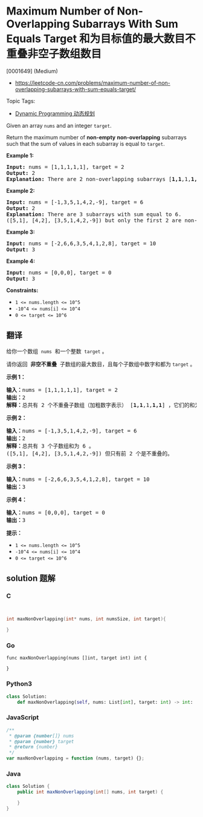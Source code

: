 # Maximum Number of Non-Overlapping Subarrays With Sum Equals Target 和为目标值的最大数目不重叠非空子数组数目

[0001649] (Medium)

- https://leetcode-cn.com/problems/maximum-number-of-non-overlapping-subarrays-with-sum-equals-target/

Topic Tags:

- [Dynamic Programming 动态规划](https://leetcode-cn.com/tag/dynamic-programming/)

Given an array `nums` and an integer `target`.

Return the maximum number of **non-empty** **non-overlapping** subarrays such that the sum of values in each subarray is equal to `target`.

**Example 1:**

<pre><strong>Input:</strong> nums = [1,1,1,1,1], target = 2
<strong>Output:</strong> 2
<strong>Explanation: </strong>There are 2 non-overlapping subarrays [<strong>1,1</strong>,1,<strong>1,1</strong>] with sum equals to target(2).
</pre>

**Example 2:**

<pre><strong>Input:</strong> nums = [-1,3,5,1,4,2,-9], target = 6
<strong>Output:</strong> 2
<strong>Explanation: </strong>There are 3 subarrays with sum equal to 6.
([5,1], [4,2], [3,5,1,4,2,-9]) but only the first 2 are non-overlapping.</pre>

**Example 3:**

<pre><strong>Input:</strong> nums = [-2,6,6,3,5,4,1,2,8], target = 10
<strong>Output:</strong> 3
</pre>

**Example 4:**

<pre><strong>Input:</strong> nums = [0,0,0], target = 0
<strong>Output:</strong> 3
</pre>

**Constraints:**

- `1 <= nums.length <= 10^5`
- `-10^4 <= nums[i] <= 10^4`
- `0 <= target <= 10^6`

## 翻译

给你一个数组  `nums`  和一个整数  `target` 。

请你返回  **非空不重叠**  子数组的最大数目，且每个子数组中数字和都为 `target` 。

**示例 1：**

<pre><strong>输入：</strong>nums = [1,1,1,1,1], target = 2
<strong>输出：</strong>2
<strong>解释：</strong>总共有 2 个不重叠子数组（加粗数字表示） [<strong>1,1</strong>,1,<strong>1,1</strong>] ，它们的和为目标值 2 。
</pre>

**示例 2：**

<pre><strong>输入：</strong>nums = [-1,3,5,1,4,2,-9], target = 6
<strong>输出：</strong>2
<strong>解释：</strong>总共有 3 个子数组和为 6 。
([5,1], [4,2], [3,5,1,4,2,-9]) 但只有前 2 个是不重叠的。</pre>

**示例 3：**

<pre><strong>输入：</strong>nums = [-2,6,6,3,5,4,1,2,8], target = 10
<strong>输出：</strong>3
</pre>

**示例 4：**

<pre><strong>输入：</strong>nums = [0,0,0], target = 0
<strong>输出：</strong>3
</pre>

**提示：**

- `1 <= nums.length <= 10^5`
- `-10^4 <= nums[i] <= 10^4`
- `0 <= target <= 10^6`

## solution 题解

### C

```c


int maxNonOverlapping(int* nums, int numsSize, int target){

}
```

### Go

```golang
func maxNonOverlapping(nums []int, target int) int {

}
```

### Python3

```python
class Solution:
    def maxNonOverlapping(self, nums: List[int], target: int) -> int:
```

### JavaScript

```javascript
/**
 * @param {number[]} nums
 * @param {number} target
 * @return {number}
 */
var maxNonOverlapping = function (nums, target) {};
```

### Java

```java
class Solution {
    public int maxNonOverlapping(int[] nums, int target) {

    }
}
```
